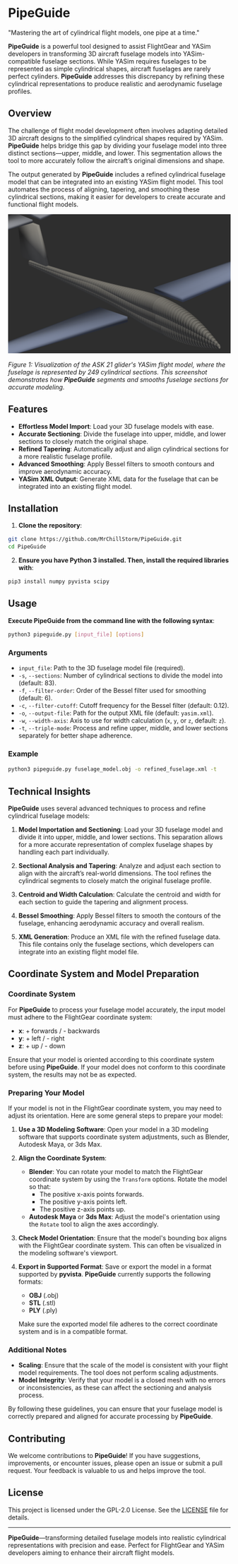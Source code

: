 # PipeGuide
"Mastering the art of cylindrical flight models, one pipe at a time."

**PipeGuide** is a powerful tool designed to assist FlightGear and YASim developers in transforming 3D aircraft fuselage models into YASim-compatible fuselage sections. While YASim requires fuselages to be represented as simple cylindrical shapes, aircraft fuselages are rarely perfect cylinders. **PipeGuide** addresses this discrepancy by refining these cylindrical representations to produce realistic and aerodynamic fuselage profiles.

## Overview

The challenge of flight model development often involves adapting detailed 3D aircraft designs to the simplified cylindrical shapes required by YASim. **PipeGuide** helps bridge this gap by dividing your fuselage model into three distinct sections—upper, middle, and lower. This segmentation allows the tool to more accurately follow the aircraft’s original dimensions and shape.

The output generated by **PipeGuide** includes a refined cylindrical fuselage model that can be integrated into an existing YASim flight model. This tool automates the process of aligning, tapering, and smoothing these cylindrical sections, making it easier for developers to create accurate and functional flight models.

![Visualization of the ASK 21 Glider's YASim Flight Model](screenshot.png)

*Figure 1: Visualization of the ASK 21 glider's YASim flight model, where the fuselage is represented by 249 cylindrical sections. This screenshot demonstrates how **PipeGuide** segments and smooths fuselage sections for accurate modeling.*

## Features

- **Effortless Model Import**: Load your 3D fuselage models with ease.
- **Accurate Sectioning**: Divide the fuselage into upper, middle, and lower sections to closely match the original shape.
- **Refined Tapering**: Automatically adjust and align cylindrical sections for a more realistic fuselage profile.
- **Advanced Smoothing**: Apply Bessel filters to smooth contours and improve aerodynamic accuracy.
- **YASim XML Output**: Generate XML data for the fuselage that can be integrated into an existing flight model.

## Installation

1. **Clone the repository**:

```bash
git clone https://github.com/MrChillStorm/PipeGuide.git
cd PipeGuide
```

2. **Ensure you have Python 3 installed. Then, install the required libraries with**:

```bash
pip3 install numpy pyvista scipy
```

## Usage

**Execute PipeGuide from the command line with the following syntax**:

```bash
python3 pipeguide.py [input_file] [options]
```

### Arguments

- `input_file`: Path to the 3D fuselage model file (required).
- `-s`, `--sections`: Number of cylindrical sections to divide the model into (default: 83).
- `-f`, `--filter-order`: Order of the Bessel filter used for smoothing (default: 6).
- `-c`, `--filter-cutoff`: Cutoff frequency for the Bessel filter (default: 0.12).
- `-o`, `--output-file`: Path for the output XML file (default: `yasim.xml`).
- `-w`, `--width-axis`: Axis to use for width calculation (`x`, `y`, or `z`, default: `z`).
- `-t`, `--triple-mode`: Process and refine upper, middle, and lower sections separately for better shape adherence.

### Example

```bash
python3 pipeguide.py fuselage_model.obj -o refined_fuselage.xml -t
```

## Technical Insights

**PipeGuide** uses several advanced techniques to process and refine cylindrical fuselage models:

1. **Model Importation and Sectioning**: Load your 3D fuselage model and divide it into upper, middle, and lower sections. This separation allows for a more accurate representation of complex fuselage shapes by handling each part individually.

2. **Sectional Analysis and Tapering**: Analyze and adjust each section to align with the aircraft’s real-world dimensions. The tool refines the cylindrical segments to closely match the original fuselage profile.

3. **Centroid and Width Calculation**: Calculate the centroid and width for each section to guide the tapering and alignment process.

4. **Bessel Smoothing**: Apply Bessel filters to smooth the contours of the fuselage, enhancing aerodynamic accuracy and overall realism.

5. **XML Generation**: Produce an XML file with the refined fuselage data. This file contains only the fuselage sections, which developers can integrate into an existing flight model file.

## Coordinate System and Model Preparation

### Coordinate System

For **PipeGuide** to process your fuselage model accurately, the input model must adhere to the FlightGear coordinate system:

- **x**: + forwards / - backwards
- **y**: + left / - right
- **z**: + up / - down

Ensure that your model is oriented according to this coordinate system before using **PipeGuide**. If your model does not conform to this coordinate system, the results may not be as expected.

### Preparing Your Model

If your model is not in the FlightGear coordinate system, you may need to adjust its orientation. Here are some general steps to prepare your model:

1. **Use a 3D Modeling Software**: Open your model in a 3D modeling software that supports coordinate system adjustments, such as Blender, Autodesk Maya, or 3ds Max.

2. **Align the Coordinate System**:
   - **Blender**: You can rotate your model to match the FlightGear coordinate system by using the `Transform` options. Rotate the model so that:
     - The positive x-axis points forwards.
     - The positive y-axis points left.
     - The positive z-axis points up.
   - **Autodesk Maya** or **3ds Max**: Adjust the model's orientation using the `Rotate` tool to align the axes accordingly.

3. **Check Model Orientation**: Ensure that the model's bounding box aligns with the FlightGear coordinate system. This can often be visualized in the modeling software's viewport.

4. **Export in Supported Format**: Save or export the model in a format supported by **pyvista**. **PipeGuide** currently supports the following formats:
   - **OBJ** (.obj)
   - **STL** (.stl)
   - **PLY** (.ply)

   Make sure the exported model file adheres to the correct coordinate system and is in a compatible format.

### Additional Notes

- **Scaling**: Ensure that the scale of the model is consistent with your flight model requirements. The tool does not perform scaling adjustments.
- **Model Integrity**: Verify that your model is a closed mesh with no errors or inconsistencies, as these can affect the sectioning and analysis process.

By following these guidelines, you can ensure that your fuselage model is correctly prepared and aligned for accurate processing by **PipeGuide**.

## Contributing

We welcome contributions to **PipeGuide**! If you have suggestions, improvements, or encounter issues, please open an issue or submit a pull request. Your feedback is valuable to us and helps improve the tool.

## License

This project is licensed under the GPL-2.0 License. See the [LICENSE](LICENSE) file for details.

---

**PipeGuide**—transforming detailed fuselage models into realistic cylindrical representations with precision and ease. Perfect for FlightGear and YASim developers aiming to enhance their aircraft flight models.

